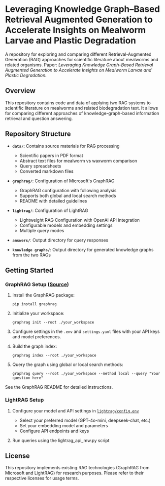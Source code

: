 # Leveraging Knowledge Graph–Based Retrieval Augmented Generation to Accelerate Insights on Mealworm Larvae and Plastic Degradation

A repository for exploring and comparing different Retrieval-Augmented Generation (RAG) approaches for scientific literature about mealworms and related organisms. Paper: *_Leveraging Knowledge Graph–Based Retrieval Augmented Generation to Accelerate Insights on Mealworm Larvae and Plastic Degradation._*

## Overview

This repository contains code and data of applying two RAG systems to scientific literature on mealworms and related biodegradation text. It allows for comparing different approaches of knowledge-graph-based information retrieval and question answering.

## Repository Structure

- **`data/`**: Contains source materials for RAG processing
  - Scientific papers in PDF format
  - Abstract text files for mealworm vs waxworm comparison
  - Query spreadsheets
  - Converted markdown files

- **`graphrag/`**: Configuration of Microsoft's GraphRAG
  - GraphRAG configuration with following analysis
  - Supports both global and local search methods
  - README with detailed guidelines

- **`lightrag/`**: Configuration of LightRAG
  - Lightweight RAG Configuration with OpenAI API integration
  - Configurable models and embedding settings
  - Multiple query modes

- **`answers/`**: Output directory for query responses

- **`knowledge graphs/`**: Output directory for generated knowledge graphs from the two RAGs

## Getting Started

### GraphRAG Setup ([Source](https://microsoft.github.io/graphrag/get_started/))

1. Install the GraphRAG package:
   ```
   pip install graphrag
   ```

2. Initialize your workspace:
   ```
   graphrag init --root ./your_workspace
   ```

3. Configure settings in the `.env` and `settings.yaml` files with your API keys and model preferences.

4. Build the graph index:
   ```
   graphrag index --root ./your_workspace
   ```

5. Query the graph using global or local search methods:
   ```
   graphrag query --root ./your_workspace --method local --query "Your question here"
   ```

See the GraphRAG README for detailed instructions.

### LightRAG Setup

1. Configure your model and API settings in [`lightrag/config.env`](lightrag/config.env)
   - Select your preferred model (GPT-4o-mini, deepseek-chat, etc.)
   - Set your embedding model and parameters
   - Configure API endpoints and keys

2. Run queries using the lightrag_api_mw.py script

## License

This repository implements existing RAG technologies (GraphRAG from Microsoft and LightRAG) for research purposes. Please refer to their respective licenses for usage terms.
